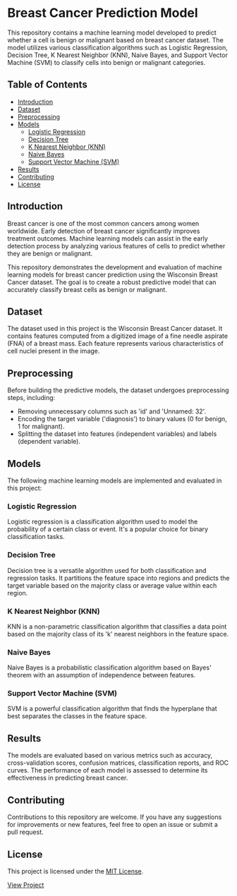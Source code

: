 # Breast Cancer Prediction Model

This repository contains a machine learning model developed to predict whether a cell is benign or malignant based on breast cancer dataset. The model utilizes various classification algorithms such as Logistic Regression, Decision Tree, K Nearest Neighbor (KNN), Naive Bayes, and Support Vector Machine (SVM) to classify cells into benign or malignant categories.

## Table of Contents
- [Introduction](#introduction)
- [Dataset](#dataset)
- [Preprocessing](#preprocessing)
- [Models](#models)
  - [Logistic Regression](#logistic-regression)
  - [Decision Tree](#decision-tree)
  - [K Nearest Neighbor (KNN)](#k-nearest-neighbor-knn)
  - [Naive Bayes](#naive-bayes)
  - [Support Vector Machine (SVM)](#support-vector-machine-svm)
- [Results](#results)
- [Contributing](#contributing)
- [License](#license)

## Introduction

Breast cancer is one of the most common cancers among women worldwide. Early detection of breast cancer significantly improves treatment outcomes. Machine learning models can assist in the early detection process by analyzing various features of cells to predict whether they are benign or malignant.

This repository demonstrates the development and evaluation of machine learning models for breast cancer prediction using the Wisconsin Breast Cancer dataset. The goal is to create a robust predictive model that can accurately classify breast cells as benign or malignant.

## Dataset

The dataset used in this project is the Wisconsin Breast Cancer dataset. It contains features computed from a digitized image of a fine needle aspirate (FNA) of a breast mass. Each feature represents various characteristics of cell nuclei present in the image.

## Preprocessing

Before building the predictive models, the dataset undergoes preprocessing steps, including:
- Removing unnecessary columns such as 'id' and 'Unnamed: 32'.
- Encoding the target variable ('diagnosis') to binary values (0 for benign, 1 for malignant).
- Splitting the dataset into features (independent variables) and labels (dependent variable).

## Models

The following machine learning models are implemented and evaluated in this project:

### Logistic Regression

Logistic regression is a classification algorithm used to model the probability of a certain class or event. It's a popular choice for binary classification tasks.

### Decision Tree

Decision tree is a versatile algorithm used for both classification and regression tasks. It partitions the feature space into regions and predicts the target variable based on the majority class or average value within each region.

### K Nearest Neighbor (KNN)

KNN is a non-parametric classification algorithm that classifies a data point based on the majority class of its 'k' nearest neighbors in the feature space.

### Naive Bayes

Naive Bayes is a probabilistic classification algorithm based on Bayes' theorem with an assumption of independence between features.

### Support Vector Machine (SVM)

SVM is a powerful classification algorithm that finds the hyperplane that best separates the classes in the feature space.

## Results

The models are evaluated based on various metrics such as accuracy, cross-validation scores, confusion matrices, classification reports, and ROC curves. The performance of each model is assessed to determine its effectiveness in predicting breast cancer.

## Contributing

Contributions to this repository are welcome. If you have any suggestions for improvements or new features, feel free to open an issue or submit a pull request.

## License

This project is licensed under the [MIT License](LICENSE).

[View Project](https://github.com/Victor7615/Breast-Cancer-Classification/edit/main/README.md)

